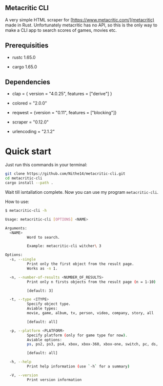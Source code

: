 ## Metacritic CLI

A very simple HTML scraper for [https://www.metacritic.com/](metacritic) made in Rust. Unfortunately metacritic has no API, so this is the only way to make a CLI app to search scores of games, movies etc.

## Prerequisities

- rustc 1.65.0

- cargo 1.65.0

## Dependencies

- clap = { version = "4.0.25", features = ["derive"] }

- colored = "2.0.0"

- reqwest = {version = "0.11", features = ["blocking"]}

- scraper = "0.12.0"

- urlencoding = "2.1.2"    

# Quick start

Just run this commands in your terminal:

```bash
git clone https://github.com/Nithe14/metacritic-cli.git
cd metacritic-cli
cargo install --path .
```

Wait till isntallation complete. Now you can use my program `metacritic-cli`. 

How to use:

```bash
$ metacritic-cli -h 

Usage: metacritic-cli [OPTIONS] <NAME>

Arguments:
  <NAME>
          Word to search.

          Example: metacritic-cli witcher\ 3

Options:
  -s, --single
          Print only the first object from the result page.
          Works as -n 1.

  -n, --number-of-results <NUMBER_OF_RESULTS>
          Print only n firsts objects from the result page (n = 1-10)

          [default: 3]

  -t, --type <ITYPE>
          Specify object type.
          Aviable types:
          movie, game, album, tv, person, video, company, story, all

          [default: all]

  -p, --platform <PLATFORM>
          Specify platform (only for game type for now).
          Aviable options:
          ps, ps2, ps3, ps4, xbox, xbox-360, xbox-one, switch, pc, ds, 3ds, ps-vita, psp, wii, wii-u, gameboy-advance, iphone, all

          [default: all]

  -h, --help
          Print help information (use `-h` for a summary)

  -V, --version
          Print version information
```
